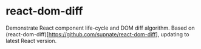 # react-dom-diff
Demonstrate React component life-cycle and DOM diff algorithm.
Based on (react-dom-diff)[https://github.com/supnate/react-dom-diff], updating to latest React version.